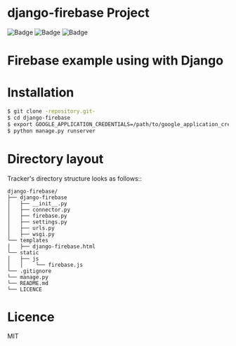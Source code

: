 django-firebase Project
=================
![Badge](https://img.shields.io/badge/python-3.7.5-0?logo=Python&color=blue)
![Badge](https://img.shields.io/badge/django-2.2.9-0?logo=Django&color=success)
![Badge](https://img.shields.io/badge/firebase-7.8.2-0?logo=Firebase&color=red)

# Firebase example using with Django


Installation
================
```sh
$ git clone -repository.git-
$ cd django-firebase
$ export GOOGLE_APPLICATION_CREDENTIALS=/path/to/google_application_credentials.json
$ python manage.py runserver
```

Directory layout
================

Tracker's directory structure looks as follows::

    django-firebase/
    ├── django-firebase
    │   ├── __init__.py
    │   ├── connector.py
    │   ├── firebase.py
    │   ├── settings.py
    │   ├── urls.py    
    │   ├── wsgi.py
    └── templates
    │   ├── django-firebase.html
    └── static
    │   ├── js
    │   │    └── firebase.js
    └── .gitignore
    └── manage.py
    └── README.md
    └── LICENCE
  
Licence
================
MIT
